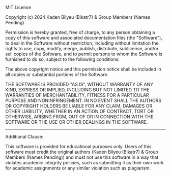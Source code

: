 MIT License

Copyright (c) 2024 Kaden Bilyeu (Bikatr7) & Group Members (Names Pending)

Permission is hereby granted, free of charge, to any person obtaining a copy
of this software and associated documentation files (the "Software"), to deal
in the Software without restriction, including without limitation the rights
to use, copy, modify, merge, publish, distribute, sublicense, and/or sell
copies of the Software, and to permit persons to whom the Software is
furnished to do so, subject to the following conditions:

The above copyright notice and this permission notice shall be included in all
copies or substantial portions of the Software.

THE SOFTWARE IS PROVIDED "AS IS", WITHOUT WARRANTY OF ANY KIND, EXPRESS OR
IMPLIED, INCLUDING BUT NOT LIMITED TO THE WARRANTIES OF MERCHANTABILITY,
FITNESS FOR A PARTICULAR PURPOSE AND NONINFRINGEMENT. IN NO EVENT SHALL THE
AUTHORS OR COPYRIGHT HOLDERS BE LIABLE FOR ANY CLAIM, DAMAGES OR OTHER
LIABILITY, WHETHER IN AN ACTION OF CONTRACT, TORT OR OTHERWISE, ARISING FROM,
OUT OF OR IN CONNECTION WITH THE SOFTWARE OR THE USE OR OTHER DEALINGS IN THE
SOFTWARE.

---

Additional Clause:

This software is provided for educational purposes only. Users of this software must credit the original authors (Kaden Bilyeu (Bikatr7) & Group Members (Names Pending)) and must not use this software in a way that violates academic integrity policies, such as submitting it as their own work for academic assignments or any similar violation such as plagiarism.